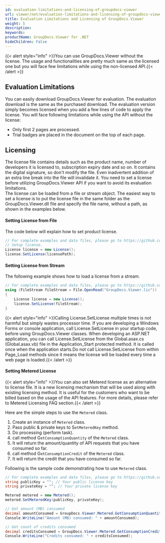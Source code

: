 ```yaml
---
id: evaluation-limitations-and-licensing-of-groupdocs-viewer
url: viewer/net/evaluation-limitations-and-licensing-of-groupdocs-viewer
title: Evaluation Limitations and Licensing of GroupDocs.Viewer
weight: 5
description: 
keywords: 
productName: GroupDocs.Viewer for .NET
hideChildren: False
---
```

{{< alert style="info" >}}You can use GroupDocs.Viewer without the license. The usage and functionalities are pretty much same as the licensed one but you will face few limitations while using the non-licensed API.{{< /alert >}}

## Evaluation Limitations

You can easily download GroupDocs.Viewer for evaluation. The evaluation download is the same as the purchased download. The evaluation version simply becomes licensed when you add a few lines of code to apply the license. You will face following limitations while using the API without the license:  

*   Only first 2 pages are processed.
*   Trial badges are placed in the document on the top of each page.

## Licensing

The license file contains details such as the product name, number of developers it is licensed to, subscription expiry date and so on. It contains the digital signature, so don't modify the file. Even inadvertent addition of an extra line break into the file will invalidate it. You need to set a license before utilizing GroupDocs.Viewer API if you want to avoid its evaluation limitations.   
The license can be loaded from a file or stream object. The easiest way to set a license is to put the license file in the same folder as the GroupDocs.Viewer.dll file and specify the file name, without a path, as shown in the examples below.

#### Setting License from File

The code below will explain how to set product license.

```csharp
// For complete examples and data files, please go to https://github.com/groupdocs-viewer/GroupDocs.Viewer-for-.NET
// Setup license.
License license = new License();
license.SetLicense(licensePath);
```

#### Setting License from Stream

The following example shows how to load a license from a stream.

```csharp
// For complete examples and data files, please go to https://github.com/groupdocs-viewer/GroupDocs.Viewer-for-.NET
using (FileStream fileStream = File.OpenRead("GroupDocs.Viewer.lic"))
{
    License license = new License();
    license.SetLicense(fileStream);
}
```

{{< alert style="info" >}}Calling License.SetLicense multiple times is not harmful but simply wastes processor time. If you are developing a Windows Forms or console application, call License.SetLicense in your startup code, before using GroupDocs.Viewer classes. When developing an ASP.NET application, you can call License.SetLicense from the Global.asax.cs (Global.asax.vb) file in the Application_Start protected method. It is called once when the application starts.Do not call License.SetLicense from within Page_Load methods since it means the license will be loaded every time a web page is loaded.{{< /alert >}}

#### Setting Metered License

{{< alert style="info" >}}You can also set Metered license as an alternative to license file. It is a new licensing mechanism that will be used along with existing licensing method. It is useful for the customers who want to be billed based on the usage of the API features. For more details, please refer to Metered Licensing FAQ section.{{< /alert >}}

Here are the simple steps to use the `Metered` class.

1.  Create an instance of `Metered` class.
2.  Pass public & private keys to S`etMeteredKey` method.
3.  Do processing (perform task).
4.  call method G`etConsumptionQuantity` of the `Metered` class.
5.  It will return the amount/quantity of API requests that you have consumed so far.
6.  call method G`etConsumptionCredit` of the `Metered` class.
7.  It will return the credit that you have consumed so far.

Following is the sample code demonstrating how to use `Metered` class.

```csharp
// For complete examples and data files, please go to https://github.com/groupdocs-viewer/GroupDocs.Viewer-for-.NET
string publicKey = ""; // Your public license key
string privateKey = ""; // Your private license key

Metered metered = new Metered();
metered.SetMeteredKey(publicKey, privateKey);

// Get amount (MB) consumed
decimal amountConsumed = GroupDocs.Viewer.Metered.GetConsumptionQuantity();
Console.WriteLine("Amount (MB) consumed: " + amountConsumed);

// Get count of credits consumed
decimal creditsConsumed = GroupDocs.Viewer.Metered.GetConsumptionCredit();
Console.WriteLine("Credits consumed: " + creditsConsumed);
```
